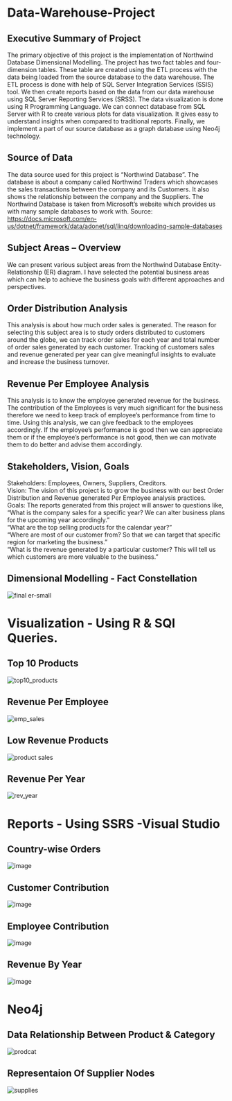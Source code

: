 # Data-Warehouse-Project

## Executive Summary of Project

The primary objective of this project is the implementation of Northwind Database Dimensional Modelling. The project has two fact tables and four-dimension tables. These table are created using the ETL process with the data being loaded from the source database to the data warehouse. The ETL process is done with help of SQL Server Integration Services (SSIS) tool.  We then create reports based on the data from our data warehouse using SQL Server Reporting Services (SRSS). The data visualization is done using R Programming Language. We can connect database from SQL Server with R to create various plots for data visualization. It gives easy to understand insights when compared to traditional reports. Finally, we implement a part of our source database as a graph database using Neo4j technology. 
 
## Source of Data

The data source used for this project is “Northwind Database”. The database is about a company called Northwind Traders which showcases the sales transactions between the company and its Customers. It also shows the relationship between the company and the Suppliers.
The Northwind Database is taken from Microsoft’s website which provides us with many sample databases to work with.
Source: https://docs.microsoft.com/en-us/dotnet/framework/data/adonet/sql/linq/downloading-sample-databases

## Subject Areas – Overview

We can present various subject areas from the Northwind Database Entity-Relationship (ER) diagram.  I have selected the potential business areas which can help to achieve the business goals with different approaches and perspectives.

## Order Distribution Analysis 

This analysis is about how much order sales is generated. The reason for selecting this subject area is to study orders distributed to customers around the globe, we can track order sales for each year and total number of order sales generated by each customer.
Tracking of customers sales and revenue generated per year can give meaningful insights to evaluate and increase the business turnover.
 

## Revenue Per Employee Analysis

This analysis is to know the employee generated revenue for the business. The contribution of the Employees is very much significant for the business therefore we need to keep track of employee’s performance from time to time. 
Using this analysis, we can give feedback to the employees accordingly. If the employee’s performance is good then we can appreciate them or if the employee’s performance is not good, then we can motivate them to do better and advise them accordingly.

## Stakeholders, Vision, Goals

Stakeholders: Employees, Owners, Suppliers, Creditors.  
Vision: The vision of this project is to grow the business with our best Order  Distribution and Revenue generated Per Employee analysis practices.  
Goals: The reports generated from this project will answer to questions like,  
“What is the company sales for a specific year? We can alter business plans for the upcoming year accordingly.”  
“What are the top selling products for the calendar year?”  
“Where are most of our customer from? So that we can target that specific region for marketing the business.”  
“What is the revenue generated by a particular customer? This will tell us which customers are more valuable to the business.”  


## Dimensional Modelling - Fact Constellation

![final er-small](https://user-images.githubusercontent.com/20474402/52524962-c26cb280-2c9a-11e9-82b7-99882ed72eb2.png)

# Visualization - Using R & SQl Queries.

## Top 10 Products

![top10_products](https://user-images.githubusercontent.com/20474402/52525075-2e9be600-2c9c-11e9-90a5-d1f8414cf136.png)

## Revenue Per Employee

![emp_sales](https://user-images.githubusercontent.com/20474402/52525059-dd8bf200-2c9b-11e9-9a33-03a61fefb5dd.png)

## Low Revenue Products

![product sales](https://user-images.githubusercontent.com/20474402/52525061-e41a6980-2c9b-11e9-8c4f-1d80d0749c47.png)

## Revenue Per Year

![rev_year](https://user-images.githubusercontent.com/20474402/52525060-e11f7900-2c9b-11e9-9e65-98bcbf208eb0.png)

# Reports - Using SSRS -Visual Studio

## Country-wise Orders

![image](https://user-images.githubusercontent.com/20474402/52525149-4a53bc00-2c9d-11e9-9aa1-8eb5f1d8c6dd.png)

## Customer Contribution
![image](https://user-images.githubusercontent.com/20474402/52525176-ae768000-2c9d-11e9-827c-5dbbac9a670f.png)
## Employee Contribution

![image](https://user-images.githubusercontent.com/20474402/52525189-e4b3ff80-2c9d-11e9-98ad-f0db6398b8d0.png)
## Revenue By Year

![image](https://user-images.githubusercontent.com/20474402/52525181-b6362480-2c9d-11e9-8ded-43f826958a53.png)

# Neo4j 
## Data Relationship Between Product & Category
![prodcat](https://user-images.githubusercontent.com/20474402/52525222-4c6a4a80-2c9e-11e9-9354-0ee90961effd.png)
## Representaion Of Supplier Nodes
![supplies](https://user-images.githubusercontent.com/20474402/52525218-36f52080-2c9e-11e9-91a4-f9328b31b96c.png)
